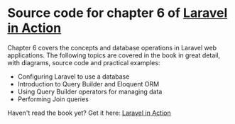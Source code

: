 # Source code for chapter 6 of [Laravel in Action](http://affiliate.manning.com/idevaffiliate.php?id=1294_374)

Chapter 6 covers the concepts and database operations in Laravel web applications. The following topics are covered in the book in great detail, with diagrams, source code and practical examples:

- Configuring Laravel to use a database
- Introduction to Query Builder and Eloquent ORM
- Using Query Builder operators for managing data
- Performing Join queries

Haven't read the book yet? Get it here: [Laravel in Action](http://affiliate.manning.com/idevaffiliate.php?id=1294_374)